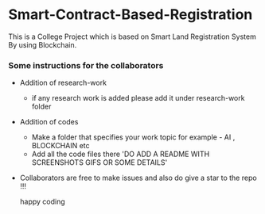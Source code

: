 # Smart-Contract-Based-Registration
This is a College Project which is based on Smart Land Registration System By using Blockchain.
<h3>Some instructions for the collaborators</h3>


* Addition of research-work
  * if any research work is added please add it under research-work folder
* Addition of codes
  * Make a folder that specifies your work topic for example - AI , BLOCKCHAIN etc
  * Add all the code files there 'DO ADD A README WITH SCREENSHOTS GIFS OR SOME DETAILS'
* Collaborators are free to make issues and also do give a star to the  repo !!!

  happy coding 


